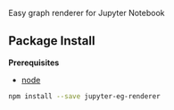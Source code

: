 Easy graph renderer for Jupyter Notebook

Package Install
---------------

**Prerequisites**
- [node](http://nodejs.org/)

```bash
npm install --save jupyter-eg-renderer
```
